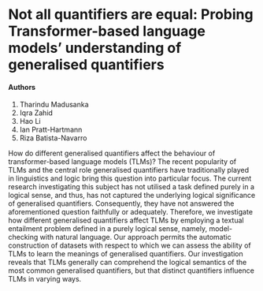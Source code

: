 # Not all quantifiers are equal: Probing Transformer-based language models’ understanding of generalised quantifiers

#### Authors
1. Tharindu Madusanka
2. Iqra Zahid
3. Hao Li
4. Ian Pratt-Hartmann
5. Riza Batista-Navarro

How do different generalised quantifiers affect the behaviour of transformer-based language models (TLMs)? The recent popularity of TLMs and the central role generalised quantifiers have traditionally played in linguistics and logic bring this question into particular focus. The current research investigating this subject has not utilised a task defined purely in a logical sense, and thus, has not captured the underlying logical significance of generalised quantifiers. Consequently, they have not answered the aforementioned question faithfully or adequately. Therefore, we investigate how different generalised quantifiers affect TLMs by employing a textual entailment problem defined in a purely logical sense, namely, model-checking with natural language. Our approach permits the automatic construction of datasets with respect to which we can assess the ability of TLMs to learn the meanings of generalised quantifiers. Our investigation reveals that TLMs generally can comprehend the logical semantics of the most common generalised quantifiers, but that distinct quantifiers influence TLMs in varying ways.